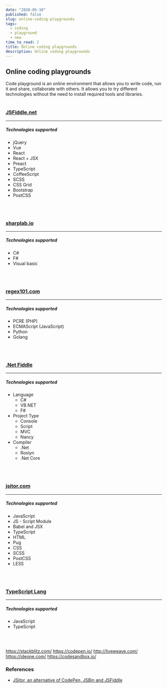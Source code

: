 ```yaml
---
date: "2020-05-10"
published: false
slug: online-coding-playgrounds
tags:
  - coding
  - playground
  - new
time_to_read: 2
title: Online coding playgrounds
description: Online coding playgrounds
---
```


## Online coding playgrounds

Code playground is an online environment that allows you to write code, run it and share, collaborate with others. It allows you to try different technologies without the need to install required tools and libraries.
<br/>
<br/>

### [JSFiddle.net](https://jsfiddle.net)
---

##### Technologies supported
 - jQuery
 - Vue
 - React
 - React + JSX
 - Preact
 - TypeScript
 - CoffeeScript
 - SCSS
 - CSS Grid
 - Bootstrap
 - PostCSS
<br/>
<br/>

### [sharplab.io](https://sharplab.io/)
---
##### Technologies supported
- C# 
- F#
- Visual basic
<br>
<br>

### [regex101.com](https://regex101.com)
---
##### Technologies supported
- PCRE (PHP)
- ECMAScript (JavaScript)
- Python
- Golang
<br>
<br>

### [.Net Fiddle](https://dotnetfiddle.net)
---
##### Technologies supported
- Language
  - C#
  - VB.NET
  - F#
- Project Type
  - Console
  - Script
  - MVC
  - Nancy
- Compiler
  - .Net
  - Roslyn
  - .Net Core
<br>
<br>

### [jsitor.com](https://jsitor.com)
---
##### Technologies supported
- JavaScript
- JS - Script Module
- Babel and JSX
- TypeScript
- HTML
- Pug
- CSS
- SCSS
- PostCSS
- LESS
<br>
<br>

### [TypeScript Lang](https://www.typescriptlang.org/play)
---
##### Technologies supported
- JavaScript
- TypeScript
<br>
<br>

https://stackblitz.com/
https://codepen.io/
http://liveweave.com/
https://ideone.com/
https://codesandbox.io/

### References
- [JSitor, an alternative of CodePen, JSBin and JSFiddle](https://medium.com/@ashvin.suthar777/jsitor-an-alternative-of-codepen-jsbin-and-jsfiddle-3afca8bf946d)